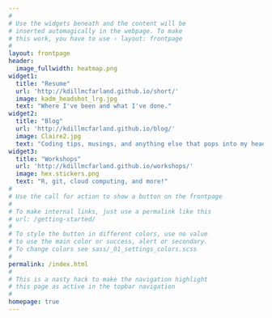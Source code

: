 ```yaml
---
#
# Use the widgets beneath and the content will be
# inserted automagically in the webpage. To make
# this work, you have to use › layout: frontpage
#
layout: frontpage
header:
  image_fullwidth: heatmap.png
widget1:
  title: "Resume"
  url: 'http://kdillmcfarland.github.io/short/'
  image: kadm_headshot_lrg.jpg
  text: "Where I've been and what I've done."
widget2:
  title: "Blog"
  url: 'http://kdillmcfarland.github.io/blog/'
  image: Claire2.jpg
  text: "Coding tips, musings, and anything else that pops into my head worth sharing."
widget3:
  title: "Workshops"
  url: 'http://kdillmcfarland.github.io/workshops/'
  image: hex.stickers.png 
  text: "R, git, cloud computing, and more!"
#
# Use the call for action to show a button on the frontpage
#
# To make internal links, just use a permalink like this
# url: /getting-started/
#
# To style the button in different colors, use no value
# to use the main color or success, alert or secondary.
# To change colors see sass/_01_settings_colors.scss
#
permalink: /index.html
#
# This is a nasty hack to make the navigation highlight
# this page as active in the topbar navigation
#
homepage: true
---
```

